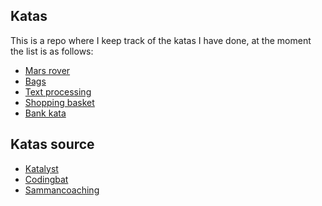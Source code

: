## Katas

This is a repo where I keep track of the katas I have done, at the moment
the list is as follows:

- [Mars rover](./solutions/mars-rover)
- [Bags](./solutions/bags)
- [Text processing](./solutions/text-processing)
- [Shopping basket](./solutions/shopping-basket)
- [Bank kata](./solutions/bank)

## Katas source

- [Katalyst](https://katalyst.codurance.com)
- [Codingbat](https://codingbat.com/java)
- [Sammancoaching](https://sammancoaching.org/kata_descriptions)
